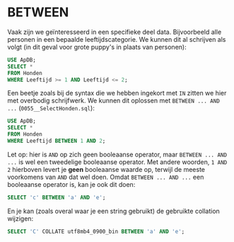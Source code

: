 # BETWEEN

Vaak zijn we geïnteresseerd in een specifieke deel data. Bijvoorbeeld alle personen in een bepaalde leeftijdscategorie. We kunnen dit al schrijven als volgt \(in dit geval voor grote puppy's in plaats van personen\):

```sql
USE ApDB;
SELECT *
FROM Honden
WHERE Leeftijd >= 1 AND Leeftijd <= 2;
```

Een beetje zoals bij de syntax die we hebben ingekort met `IN` zitten we hier met overbodig schrijfwerk. We kunnen dit oplossen met `BETWEEN ... AND ...` \(`0055__SelectHonden.sql`\):

```sql
USE ApDB;
SELECT *
FROM Honden
WHERE Leeftijd BETWEEN 1 AND 2;
```

Let op: hier is `AND` op zich geen booleaanse operator, maar `BETWEEN ... AND ...` is wel een tweedelige booleaanse operator. Met andere woorden, `1 AND 2` hierboven levert je **geen** booleaanse waarde op, terwijl de meeste voorkomens van `AND` dat wel doen. Omdat `BETWEEN ... AND ...` een booleaanse operator is, kan je ook dit doen:

```sql
SELECT 'c' BETWEEN 'a' AND 'e';
```

En je kan \(zoals overal waar je een string gebruikt\) de gebruikte collation wijzigen:

```sql
SELECT 'C' COLLATE utf8mb4_0900_bin BETWEEN 'a' AND 'e';
```

